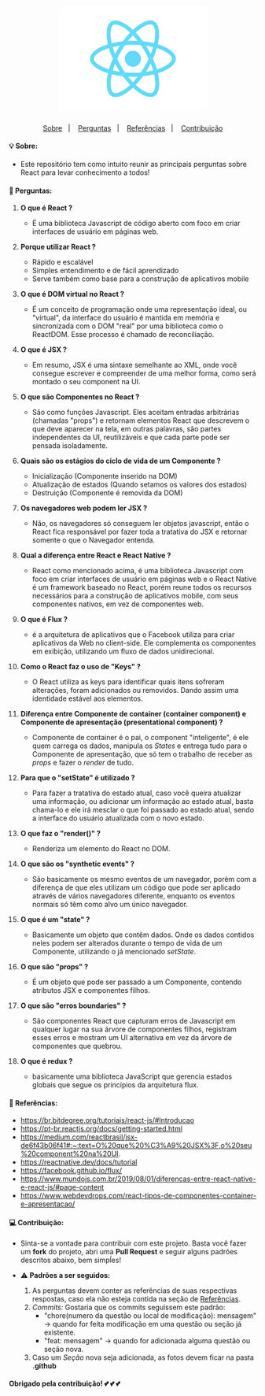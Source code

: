 <h1 align="center">
    <img alt="react" src=".github/react.png" width="300px" />
</h1>

<p align="center">
  <a href="#bulb-sobre">Sobre</a>&nbsp;&nbsp;&nbsp;|&nbsp;&nbsp;&nbsp;
  <a href="#memo-perguntas">Perguntas</a>&nbsp;&nbsp;&nbsp;|&nbsp;&nbsp;&nbsp;
  <a href="#book-referências">Referências</a>&nbsp;&nbsp;&nbsp;|&nbsp;&nbsp;&nbsp;
  <a href="#computer-contribuição">Contribuição</a>
</p>

#### :bulb: Sobre:
- Este repositório tem como intuito reunir as principais perguntas sobre React para levar conhecimento a todos!

#### :memo: Perguntas:

1. **O que é React ?**
    - É uma biblioteca Javascript de código aberto com foco em criar interfaces de usuário em páginas web.

2. **Porque utilizar React ?**
    - Rápido e escalável
    - Simples entendimento e de fácil aprendizado
    - Serve também como base para a construção de aplicativos mobile

3. **O que é DOM virtual no React ?**
    - É um conceito de programação onde uma representação ideal, ou "virtual", da interface do usuário é mantida em memória e sincronizada com o DOM "real" por uma biblioteca como o ReactDOM. Esse processo é chamado de reconciliação.

4. **O que é JSX ?**
    - Em resumo, JSX é uma sintaxe semelhante ao XML, onde você consegue escrever e compreender de uma melhor forma, como será montado o seu component na UI.

5. **O que são Componentes no React ?**
    - São como funções Javascript. Eles aceitam entradas arbitrárias (chamadas "props") e retornam elementos React que descrevem o que deve aparecer na tela, em outras palavras, são partes independentes da UI, reutilizáveis e que cada parte pode ser pensada isoladamente.

6. **Quais são os estágios do ciclo de vida de um Componente ?**
    - Inicialização (Componente inserido na DOM)
    - Atualização de estados (Quando setamos os valores dos estados)
    - Destruição (Componente é removida da DOM)

7. **Os navegadores web podem ler JSX ?**
    - Não, os navegadores só conseguem ler objetos javascript, então o React fica responsável por fazer toda a tratativa do JSX e retornar somente o que o Navegador entenda.

8. **Qual a diferença entre React e React Native ?**
    - React como mencionado acima, é uma biblioteca Javascript com foco em criar interfaces de usuário em páginas web e o React Native é um framework baseado no React, porém reune todos os recursos necessários para a construção de aplicativos mobile, com seus componentes nativos, em vez de componentes web.

9. **O que é Flux ?**
    - é a arquitetura de aplicativos que o Facebook utiliza para criar aplicativos da Web no client-side. Ele complementa os componentes em exibição, utilizando um fluxo de dados unidirecional.

10. **Como o React faz o uso de "Keys" ?**
    - O React utiliza as keys para identificar quais itens sofreram alterações, foram adicionados ou removidos. Dando assim uma identidade estável aos elementos.

11. **Diferença entre Componente de container (container component) e Componente de apresentação (presentational component) ?**
    - Componente de container é o pai, o component "inteligente", é ele quem carrega os dados, manipula os *States* e entrega tudo para o Componente de apresentação, que só tem o trabalho de receber as *props* e fazer o *render* de tudo.

12. **Para que o "setState" é utilizado ?**
    - Para fazer a tratativa do estado atual, caso você queira atualizar uma informação, ou adicionar um informação ao estado atual, basta chama-lo e ele irá mesclar o que foi passado ao estado atual, sendo a interface do usuário atualizada com o novo estado.

13. **O que faz o "render()" ?**
    - Renderiza um elemento do React no DOM.

14. **O que são os "synthetic events" ?**
    - São basicamente os mesmo eventos de um navegador, porém com a diferença de que eles utilizam um código que pode ser aplicado através de vários navegadores diferente, enquanto os eventos normais só têm como alvo um único navegador.

15. **O que é um "state" ?**
    - Basicamente um objeto que contêm dados. Onde os dados contidos neles podem ser alterados durante o tempo de vida de um Componente, utilizando o já mencionado *setState*.

16. **O que são "props" ?**
    - É um objeto que pode ser passado a um Componente, contendo atributos JSX e componentes filhos.

17. **O que são "erros boundaries" ?**
    - São componentes React que capturam erros de Javascript em qualquer lugar na sua árvore de componentes filhos, registram esses erros e mostram um UI alternativa em vez da árvore de componentes que quebrou.

18. **O que é redux ?**
    - basicamente uma biblioteca JavaScript que gerencia estados globais que segue os princípios da arquitetura flux.

#### :book: Referências:

- https://br.bitdegree.org/tutoriais/react-js/#Introducao
- https://pt-br.reactjs.org/docs/getting-started.html
- https://medium.com/reactbrasil/jsx-de6f43b06f41#:~:text=O%20que%20%C3%A9%20JSX%3F,o%20seu%20component%20na%20UI.
- https://reactnative.dev/docs/tutorial
- https://facebook.github.io/flux/
- https://www.mundojs.com.br/2019/08/01/diferencas-entre-react-native-e-react-js/#page-content
- https://www.webdevdrops.com/react-tipos-de-componentes-container-e-apresentacao/

#### :computer: Contribuição:

- Sinta-se a vontade para contribuir com este projeto. Basta você fazer um **fork** do projeto, abri uma **Pull Request** e seguir alguns padrões descritos abaixo, bem simpĺes!

- :warning: **Padrões a ser seguidos:**
    1. As perguntas devem conter as referências de suas respectivas respostas, caso ela não esteja contida na seção de [Referências](#book-referências).
    2. *Commits:* Gostaria que os commits seguissem este padrão:
        - "chore(numero da questão ou local de modificação): mensagem" -> quando for feita modificação em uma questão ou seção já existente.
        - "feat: mensagem" -> quando for adicionada alguma questão ou seção nova.
    3. Caso um *Seção* nova seja adicionada, as fotos devem ficar na pasta **.github**

#### Obrigado pela contribuição! :two_hearts: :two_hearts: :two_hearts: